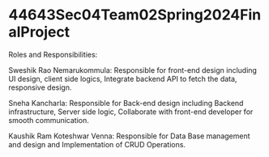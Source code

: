 # 44643Sec04Team02Spring2024FinalProject

Roles and Responsibilities:

Sweshik Rao Nemarukommula: Responsible for front-end design including UI design, client side logics, Integrate backend API to fetch the data, responsive design.

Sneha Kancharla: Responsible for Back-end design including Backend infrastructure, Server side logic, Collaborate with front-end developer for smooth communication.

Kaushik Ram Koteshwar Venna: Responsible for Data Base management and design and Implementation of CRUD Operations. 
